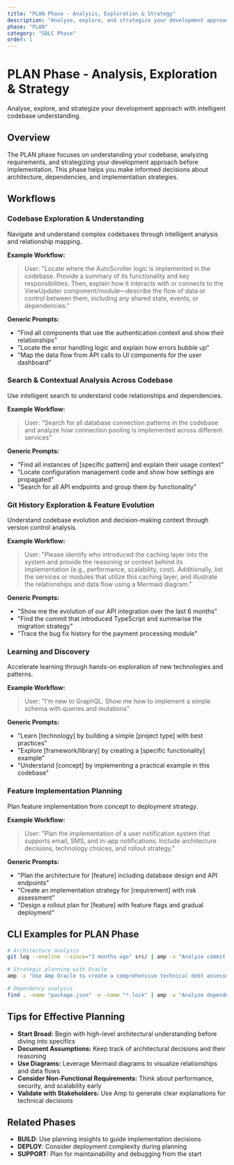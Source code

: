 ```yaml
---
title: "PLAN Phase - Analysis, Exploration & Strategy"
description: "Analyse, explore, and strategize your development approach with intelligent codebase understanding."
phase: "PLAN"
category: "SDLC Phase"
order: 1
---
```


# PLAN Phase - Analysis, Exploration & Strategy

Analyse, explore, and strategize your development approach with intelligent codebase understanding.

## Overview

The PLAN phase focuses on understanding your codebase, analyzing requirements, and strategizing your development approach before implementation. This phase helps you make informed decisions about architecture, dependencies, and implementation strategies.

## Workflows

### Codebase Exploration & Understanding

Navigate and understand complex codebases through intelligent analysis and relationship mapping.

**Example Workflow:**
> User: "Locate where the AutoScroller logic is implemented in the codebase. Provide a summary of its functionality and key responsibilities. Then, explain how it interacts with or connects to the ViewUpdater component/module—describe the flow of data or control between them, including any shared state, events, or dependencies."

**Generic Prompts:**
- "Find all components that use the authentication context and show their relationships"
- "Locate the error handling logic and explain how errors bubble up"
- "Map the data flow from API calls to UI components for the user dashboard"

### Search & Contextual Analysis Across Codebase

Use intelligent search to understand code relationships and dependencies.

**Example Workflow:**
> User: "Search for all database connection patterns in the codebase and analyze how connection pooling is implemented across different services"

**Generic Prompts:**
- "Find all instances of [specific pattern] and explain their usage context"
- "Locate configuration management code and show how settings are propagated"
- "Search for all API endpoints and group them by functionality"

### Git History Exploration & Feature Evolution

Understand codebase evolution and decision-making context through version control analysis.

**Example Workflow:**
> User: "Please identify who introduced the caching layer into the system and provide the reasoning or context behind its implementation (e.g., performance, scalability, cost). Additionally, list the services or modules that utilize this caching layer, and illustrate the relationships and data flow using a Mermaid diagram."

**Generic Prompts:**
- "Show me the evolution of our API integration over the last 6 months"
- "Find the commit that introduced TypeScript and summarise the migration strategy"
- "Trace the bug fix history for the payment processing module"

### Learning and Discovery

Accelerate learning through hands-on exploration of new technologies and patterns.

**Example Workflow:**
> User: "I'm new to GraphQL. Show me how to implement a simple schema with queries and mutations"

**Generic Prompts:**
- "Learn [technology] by building a simple [project type] with best practices"
- "Explore [framework/library] by creating a [specific functionality] example"
- "Understand [concept] by implementing a practical example in this codebase"

### Feature Implementation Planning

Plan feature implementation from concept to deployment strategy.

**Example Workflow:**
> User: "Plan the implementation of a user notification system that supports email, SMS, and in-app notifications. Include architecture decisions, technology choices, and rollout strategy."

**Generic Prompts:**
- "Plan the architecture for [feature] including database design and API endpoints"
- "Create an implementation strategy for [requirement] with risk assessment"
- "Design a rollout plan for [feature] with feature flags and gradual deployment"

## CLI Examples for PLAN Phase

```bash
# Architecture analysis
git log --oneline --since="3 months ago" src/ | amp -x "Analyze commit patterns and identify architectural evolution"

# Strategic planning with Oracle
amp -x "Use Amp Oracle to create a comprehensive technical debt assessment and prioritization strategy"

# Dependency analysis
find . -name "package.json" -o -name "*.lock" | amp -x "Analyze dependency patterns and identify potential upgrade paths"
```

## Tips for Effective Planning

- **Start Broad:** Begin with high-level architectural understanding before diving into specifics
- **Document Assumptions:** Keep track of architectural decisions and their reasoning
- **Use Diagrams:** Leverage Mermaid diagrams to visualize relationships and data flows
- **Consider Non-Functional Requirements:** Think about performance, security, and scalability early
- **Validate with Stakeholders:** Use Amp to generate clear explanations for technical decisions

## Related Phases

- **BUILD**: Use planning insights to guide implementation decisions
- **DEPLOY**: Consider deployment complexity during planning
- **SUPPORT**: Plan for maintainability and debugging from the start
